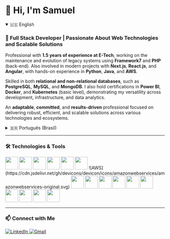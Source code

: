 # 👋 Hi, I'm Samuel

<details open>
  <summary>🇺🇸 English</summary>

### 💼 Full Stack Developer | Passionate About Web Technologies and Scalable Solutions

Professional with **1.5 years of experience at E-Tech**, working on the maintenance and evolution of legacy systems using **Framework7** and **PHP** (back-end). Also involved in modern projects with **Next.js**, **React.js**, and **Angular**, with hands-on experience in **Python**, **Java**, and **AWS**.

Skilled in both **relational and non-relational databases**, such as **PostgreSQL**, **MySQL**, and **MongoDB**. I also hold certifications in **Power BI**, **Docker**, and **Kubernetes** (basic level), demonstrating my versatility across development, infrastructure, and data analytics.

An **adaptable**, **committed**, and **results-driven** professional focused on delivering robust, efficient, and scalable solutions across various technologies and ecosystems.

</details>

<details>
  <summary>🇧🇷 Português (Brasil)</summary>

### 💼 Desenvolvedor Full Stack | Apaixonado por Tecnologias Web e Soluções Escaláveis

Profissional com **1,5 anos de experiência na E-Tech**, atuando na manutenção e evolução de sistemas legados utilizando **Framework7** e **PHP** (back-end). Também envolvido em projetos modernos com **Next.js**, **React.js** e **Angular**, com experiência prática em **Python**, **Java** e **AWS**.

Conhecimento em **bancos de dados relacionais e não relacionais**, como **PostgreSQL**, **MySQL** e **MongoDB**. Possui certificações em **Power BI**, **Docker** e **Kubernetes** (nível básico), evidenciando sua versatilidade em ambientes de desenvolvimento, infraestrutura e análise de dados.

Profissional **adaptável**, **comprometido** e focado em entregar soluções robustas, eficientes e escaláveis em diferentes stacks e ecossistemas.

</details>

---

### 🛠️ Technologies & Tools

<p align="left">
  <img src="https://cdn.jsdelivr.net/gh/devicons/devicon/icons/html5/html5-original.svg" width="40" />
  <img src="https://cdn.jsdelivr.net/gh/devicons/devicon/icons/css3/css3-original.svg" width="40" />
  <img src="https://cdn.jsdelivr.net/gh/devicons/devicon/icons/javascript/javascript-original.svg" width="40" />
  <img src="https://cdn.jsdelivr.net/gh/devicons/devicon/icons/typescript/typescript-original.svg" width="40" />
  <img src="https://cdn.jsdelivr.net/gh/devicons/devicon/icons/react/react-original.svg" width="40" />
  <img src="https://cdn.jsdelivr.net/gh/devicons/devicon/icons/nextjs/nextjs-original.svg" width="40" />
  ![AWS](https://cdn.jsdelivr.net/gh/devicons/devicon/icons/amazonwebservices/amazonwebservices-original.svg)
  <img src="https://cdn.jsdelivr.net/gh/devicons/devicon/icons/php/php-original.svg" width="40" />
  <img src="https://cdn.jsdelivr.net/gh/devicons/devicon/icons/python/python-original.svg" width="40" />
  <img src="https://cdn.jsdelivr.net/gh/devicons/devicon/icons/java/java-original.svg" width="40" />
  <img src="https://cdn.jsdelivr.net/gh/devicons/devicon/icons/docker/docker-original.svg" width="40" />
  <img src="https://cdn.jsdelivr.net/gh/devicons/devicon/icons/kubernetes/kubernetes-plain.svg" width="40" />
  <img src="https://cdn.jsdelivr.net/gh/devicons/devicon/icons/amazonwebservices/amazonwebservices-original.svg" width="40" />
  <img src="https://cdn.jsdelivr.net/gh/devicons/devicon/icons/postgresql/postgresql-original.svg" width="40" />
  <img src="https://cdn.jsdelivr.net/gh/devicons/devicon/icons/mysql/mysql-original.svg" width="40" />
  <img src="https://cdn.jsdelivr.net/gh/devicons/devicon/icons/mongodb/mongodb-original.svg" width="40" />
  <img src="https://cdn.jsdelivr.net/gh/devicons/devicon/icons/git/git-original.svg" width="40" />
</p>


---

### 📫 Connect with Me

<p align="left">
  <a href="https://linkedin.com/in/samuelvno" target="_blank">
    <img src="https://img.shields.io/badge/LinkedIn-0077B5?style=for-the-badge&logo=linkedin&logoColor=white" alt="LinkedIn"/>
  </a>
  <a href="mailto:samvitor53@gmail.com">
    <img src="https://img.shields.io/badge/Gmail-D14836?style=for-the-badge&logo=gmail&logoColor=white" alt="Gmail"/>
  </a>
</p>
